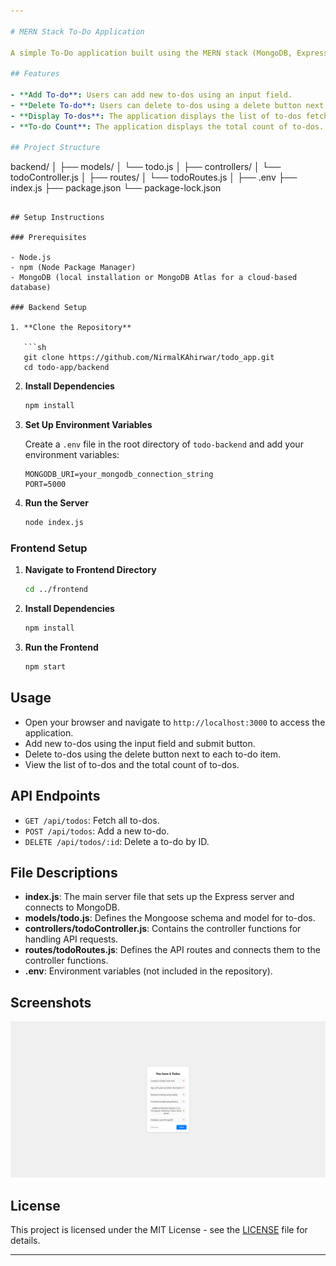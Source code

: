 ```yaml
---

# MERN Stack To-Do Application

A simple To-Do application built using the MERN stack (MongoDB, Express.js, React.js, and Node.js). This application allows users to add, delete, and display a list of to-dos. The application has a clean and user-friendly interface and connects to a MongoDB database to store and retrieve to-dos.

## Features

- **Add To-do**: Users can add new to-dos using an input field.
- **Delete To-do**: Users can delete to-dos using a delete button next to each to-do.
- **Display To-dos**: The application displays the list of to-dos fetched from the MongoDB database.
- **To-do Count**: The application displays the total count of to-dos.

## Project Structure

```
backend/
│
├── models/
│   └── todo.js
│
├── controllers/
│   └── todoController.js
│
├── routes/
│   └── todoRoutes.js
│
├── .env
├── index.js
├── package.json
└── package-lock.json
```

## Setup Instructions

### Prerequisites

- Node.js
- npm (Node Package Manager)
- MongoDB (local installation or MongoDB Atlas for a cloud-based database)

### Backend Setup

1. **Clone the Repository**

   ```sh
   git clone https://github.com/NirmalKAhirwar/todo_app.git
   cd todo-app/backend
   ```

2. **Install Dependencies**

   ```sh
   npm install
   ```

3. **Set Up Environment Variables**

   Create a `.env` file in the root directory of `todo-backend` and add your environment variables:

   ```env
   MONGODB_URI=your_mongodb_connection_string
   PORT=5000
   ```

4. **Run the Server**

   ```sh
   node index.js
   ```

### Frontend Setup

1. **Navigate to Frontend Directory**

   ```sh
   cd ../frontend
   ```

2. **Install Dependencies**

   ```sh
   npm install
   ```

3. **Run the Frontend**

   ```sh
   npm start
   ```

## Usage

- Open your browser and navigate to `http://localhost:3000` to access the application.
- Add new to-dos using the input field and submit button.
- Delete to-dos using the delete button next to each to-do item.
- View the list of to-dos and the total count of to-dos.

## API Endpoints

- `GET /api/todos`: Fetch all to-dos.
- `POST /api/todos`: Add a new to-do.
- `DELETE /api/todos/:id`: Delete a to-do by ID.

## File Descriptions

- **index.js**: The main server file that sets up the Express server and connects to MongoDB.
- **models/todo.js**: Defines the Mongoose schema and model for to-dos.
- **controllers/todoController.js**: Contains the controller functions for handling API requests.
- **routes/todoRoutes.js**: Defines the API routes and connects them to the controller functions.
- **.env**: Environment variables (not included in the repository).

## Screenshots

![To-Do Application](assets/toda_app.png)

## License

This project is licensed under the MIT License - see the [LICENSE](LICENSE) file for details.

---
```

